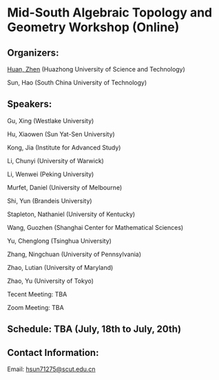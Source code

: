 # Mid-South Algebraic Topology and Geometry Workshop (Online)

## Organizers:

[Huan, Zhen](https://huanzhen84.github.io/zhenhuan/) (Huazhong University of Science and Technology)

Sun, Hao (South China University of Technology)

## Speakers: 

Gu, Xing (Westlake University)

Hu, Xiaowen (Sun Yat-Sen University)

Kong, Jia (Institute for Advanced Study)

Li, Chunyi (University of Warwick)

Li, Wenwei (Peking University)

Murfet, Daniel (University of Melbourne)

Shi, Yun (Brandeis University)

Stapleton, Nathaniel (University of Kentucky)

Wang, Guozhen (Shanghai Center for Mathematical Sciences)

Yu, Chenglong (Tsinghua University)

Zhang, Ningchuan (University of Pennsylvania)

Zhao, Lutian (University of Maryland)

Zhao, Yu (University of Tokyo)

Tecent Meeting: TBA

Zoom Meeting: TBA

## Schedule: TBA (July, 18th to July, 20th)

## Contact Information:
Email: hsun71275@scut.edu.cn

